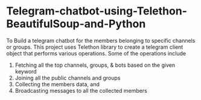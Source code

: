 # Telegram-chatbot-using-Telethon-BeautifulSoup-and-Python
To Build a telegram chatbot for the members belonging to specific channels or groups. 
This project uses Telethon library to create a telegram client object that performs various operations. 
Some of the operations include 
1. Fetching all the top channels, groups, & bots based on the given keyword
2. Joining all the public channels and groups
3. Collecting the members data, and 
4. Broadcasting messages to all the collected members
